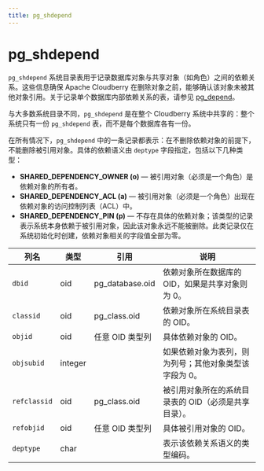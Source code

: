 ```yaml
---
title: pg_shdepend
---
```


# pg_shdepend

`pg_shdepend` 系统目录表用于记录数据库对象与共享对象（如角色）之间的依赖关系。这些信息确保 Apache Cloudberry 在删除对象之前，能够确认该对象未被其他对象引用。关于记录单个数据库内部依赖关系的表，请参见 [pg_depend](./pg-depend.md)。

与大多数系统目录不同，`pg_shdepend` 是在整个 Cloudberry 系统中共享的：整个系统只有一份 `pg_shdepend` 表，而不是每个数据库各有一份。

在所有情况下，`pg_shdepend` 中的一条记录都表示：在不删除依赖对象的前提下，不能删除被引用对象。具体的依赖语义由 `deptype` 字段指定，包括以下几种类型：

- **SHARED_DEPENDENCY_OWNER (o)** — 被引用对象（必须是一个角色）是依赖对象的所有者。
- **SHARED_DEPENDENCY_ACL (a)** — 被引用对象（必须是一个角色）出现在依赖对象的访问控制列表（ACL）中。
- **SHARED_DEPENDENCY_PIN (p)** — 不存在具体的依赖对象；该类型的记录表示系统本身依赖于被引用对象，因此该对象永远不能被删除。此类记录仅在系统初始化时创建，依赖对象相关的字段值全部为零。

| 列名          | 类型       | 引用                          | 说明                                                                 |
|---------------|------------|-------------------------------|----------------------------------------------------------------------|
| `dbid`        | oid        | pg_database.oid               | 依赖对象所在数据库的 OID，如果是共享对象则为 0。                      |
| `classid`     | oid        | pg_class.oid                  | 依赖对象所在系统目录表的 OID。                                        |
| `objid`       | oid        | 任意 OID 类型列               | 具体依赖对象的 OID。                                                 |
| `objsubid`    | integer    |                               | 如果依赖对象为表列，则为列号；其他对象类型该字段为 0。                |
| `refclassid`  | oid        | pg_class.oid                  | 被引用对象所在的系统目录表的 OID（必须是共享目录）。                  |
| `refobjid`    | oid        | 任意 OID 类型列               | 具体被引用对象的 OID。                                               |
| `deptype`     | char       |                               | 表示该依赖关系语义的类型编码。                                       |
